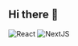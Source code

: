 ## Hi there 👋

![React](https://img.shields.io/badge/React-%2300D9FF.svg?style=for-the-badge&logo=react&logoColor=white)
![NextJS](https://img.shields.io/badge/Next.js-black?style=for-the-badge&logo=next.js&logoColor=white)


<!--
**ExauceAk/ExauceAk** is a ✨ _special_ ✨ repository because its `README.md` (this file) appears on your GitHub profile.

Here are some ideas to get you started:

- 🔭 I’m currently working on ...
- 🌱 I’m currently learning ...
- 👯 I’m looking to collaborate on ...
- 🤔 I’m looking for help with ...
- 💬 Ask me about ...
- 📫 How to reach me: ...
- 😄 Pronouns: ...
- ⚡ Fun fact: ...
-->
